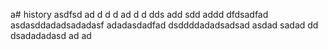 a# history
asdfsd
ad
d
d
d
ad
d
d
dds
add
sdd
addd
dfdsadfad
asdasddadadsadadasf
adadasdadfad
dsddddadadsadsad
asdad
sadad
dd
dsadadadasd
ad
ad
